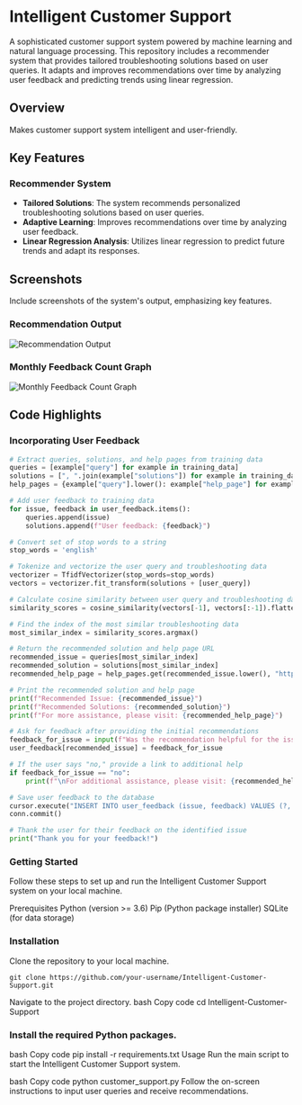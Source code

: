 # Intelligent Customer Support

A sophisticated customer support system powered by machine learning and natural language processing. This repository includes a recommender system that provides tailored troubleshooting solutions based on user queries. It adapts and improves recommendations over time by analyzing user feedback and predicting trends using linear regression.

## Overview

Makes customer support system intelligent and user-friendly.

## Key Features

### Recommender System

- **Tailored Solutions**: The system recommends personalized troubleshooting solutions based on user queries.
- **Adaptive Learning**: Improves recommendations over time by analyzing user feedback.
- **Linear Regression Analysis**: Utilizes linear regression to predict future trends and adapt its responses.

## Screenshots

Include screenshots of the system's output, emphasizing key features.

### Recommendation Output
![Recommendation Output](/images/recommendation_output.png)

### Monthly Feedback Count Graph
![Monthly Feedback Count Graph](/images/monthly_feedback_graph_sample.png)

## Code Highlights

### Incorporating User Feedback

```python
# Extract queries, solutions, and help pages from training data
queries = [example["query"] for example in training_data]
solutions = [", ".join(example["solutions"]) for example in training_data]
help_pages = {example["query"].lower(): example["help_page"] for example in training_data}

# Add user feedback to training data
for issue, feedback in user_feedback.items():
    queries.append(issue)
    solutions.append(f"User feedback: {feedback}")

# Convert set of stop words to a string
stop_words = 'english'

# Tokenize and vectorize the user query and troubleshooting data
vectorizer = TfidfVectorizer(stop_words=stop_words)
vectors = vectorizer.fit_transform(solutions + [user_query])

# Calculate cosine similarity between user query and troubleshooting data
similarity_scores = cosine_similarity(vectors[-1], vectors[:-1]).flatten()

# Find the index of the most similar troubleshooting data
most_similar_index = similarity_scores.argmax()

# Return the recommended solution and help page URL
recommended_issue = queries[most_similar_index]
recommended_solution = solutions[most_similar_index]
recommended_help_page = help_pages.get(recommended_issue.lower(), "https://www.example.com")

# Print the recommended solution and help page
print(f"Recommended Issue: {recommended_issue}")
print(f"Recommended Solutions: {recommended_solution}")
print(f"For more assistance, please visit: {recommended_help_page}")

# Ask for feedback after providing the initial recommendations
feedback_for_issue = input(f"Was the recommendation helpful for the issue '{recommended_issue}'? (yes/no): ").lower()
user_feedback[recommended_issue] = feedback_for_issue

# If the user says "no," provide a link to additional help
if feedback_for_issue == "no":
    print(f"\nFor additional assistance, please visit: {recommended_help_page}")

# Save user feedback to the database
cursor.execute("INSERT INTO user_feedback (issue, feedback) VALUES (?, ?)", (recommended_issue, feedback_for_issue))
conn.commit()

# Thank the user for their feedback on the identified issue
print("Thank you for your feedback!")
```

### Getting Started
Follow these steps to set up and run the Intelligent Customer Support system on your local machine.

Prerequisites
Python (version >= 3.6)
Pip (Python package installer)
SQLite (for data storage)


### Installation
Clone the repository to your local machine.
```
git clone https://github.com/your-username/Intelligent-Customer-Support.git
```
Navigate to the project directory.
bash
Copy code
cd Intelligent-Customer-Support

### Install the required Python packages.
bash
Copy code
pip install -r requirements.txt
Usage
Run the main script to start the Intelligent Customer Support system.

bash
Copy code
python customer_support.py
Follow the on-screen instructions to input user queries and receive recommendations.


